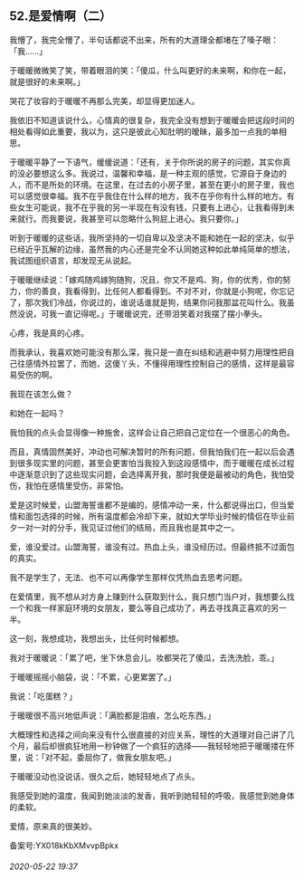 ## 52.是爱情啊（二）
我懵了，我完全懵了，半句话都说不出来，所有的大道理全都堵在了嗓子眼：「我……」


于暖暖微微笑了笑，带着眼泪的笑：「傻瓜，什么叫更好的未来啊，和你在一起，就是很好的未来啊。」


哭花了妆容的于暖暖不再那么完美，却显得更加迷人。


我依旧不知道该说什么，心情真的很复杂，我完全没有想到于暖暖会把这段时间的相处看得如此重要，我以为，这只是彼此心知肚明的暧昧，最多加一点我的单相思。


于暖暖平静了一下语气，缓缓说道：「还有，关于你所说的房子的问题，其实你真的没必要想这么多。我说过，温馨和幸福，是一种主观的感觉，它源自于身边的人，而不是所处的环境。在这里，在过去的小房子里，甚至在更小的房子里，我也可以感觉很幸福。我不在乎我住在什么样的地方，我不在乎你有什么样的地方。有些女生可能说，我不在乎我的另一半现在有没有钱，只要有上进心，让我看得到未来就行。而我要说，我甚至可以忽略什么狗屁上进心。我只要你。」


听到于暖暖的这些话，我所坚持的一切自卑以及坚决不能和她在一起的坚决，似乎已经近乎瓦解的边缘，虽然我的内心还是完全不认同她这种如此单纯简单的想法，我试图组织语言，却发现无从说起。


于暖暖继续说：「嫁鸡随鸡嫁狗随狗，况且，你又不是鸡、狗，你的优秀，你的努力，你的善良，我看得到，比任何人都看得到。不对不对，你就是小狗呢，你忘记了，那次我们冷战，你说过的，谁说话谁就是狗，结果你问我那盆花叫什么。我虽然没说，可我一直记得呢。」于暖暖说完，还带泪笑着对我摆了摆小拳头。


心疼，我是真的心疼。


而我承认，我喜欢她可能没有那么深，我只是一直在纠结和逃避中努力用理性把自己往感情外拉罢了，而她，这傻丫头，不懂得用理性控制自己的感情，这样是最容易受伤的啊。


我现在该怎么做？


和她在一起吗？


我怕我的点头会显得像一种施舍，这样会让自己把自己定位在一个很恶心的角色。


而且，真情固然美好，冲动也可解决暂时的所有问题，但我怕我们在一起以后会遇到很多现实里的问题，甚至会更害怕当我投入到这段感情中，而于暖暖在成长过程中逐渐意识到了这些现实问题，会选择离开我，那时我便是最被动的角色，我怕受伤，我怕在感情里受伤，非常怕。


爱是这时候爱，山盟海誓谁都不是编的，感情冲动一来，什么都说得出口，但当爱情和面包选择的时候，所有温度都会冷却下来，就如大学毕业时候的情侣在毕业前夕一对一对的分手，我见证过他们的结局，而且我也是其中之一。


爱，谁没爱过。山盟海誓，谁没有过。热血上头，谁没经历过。但最终抵不过面包的真实。


我不是学生了，无法、也不可以再像学生那样仅凭热血去思考问题。


在爱情里，我不想从对方身上赚到什么获取到什么，我只想门当户对，我想要么找一个和我一样家庭环境的女朋友，要么等自己成功了，再去寻找真正喜欢的另一半。


这一刻，我想成功，我想出头，比任何时候都想。


我对于暖暖说：「累了吧，坐下休息会儿。妆都哭花了傻瓜，去洗洗脸，乖。」


于暖暖摇摇小脑袋，说：「不累，心更累罢了。」


我说：「吃蛋糕？」


于暖暖很不高兴地低声说：「满脸都是泪痕，怎么吃东西。」


大概理性和选择之间向来没有什么很直接的对应关系，理性的大道理对自己讲了几个月，最后却很疯狂地用一秒钟做了一个疯狂的选择——我轻轻地把于暖暖搂在怀里，说：「对不起，委屈你了，做我女朋友吧。」


于暖暖没动也没说话，很久之后，她轻轻地点了点头。


我感受到她的温度，我闻到她淡淡的发香，我听到她轻轻的呼吸，我感觉到她身体的柔软。


爱情，原来真的很美妙。


备案号:YX018kKbXMvvpBpkx


###### 2020-05-22 19:37
